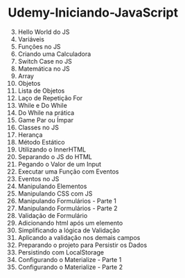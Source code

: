 # Udemy-Iniciando-JavaScript

3. Hello World do JS
4. Variáveis
5. Funções no JS
6. Criando uma Calculadora
7. Switch Case no JS
8. Matemática no JS
9. Array
10. Objetos
11. Lista de Objetos
12. Laço de Repetição For
13. While e Do While
14. Do While na prática
15. Game Par ou Ímpar
16. Classes no JS
17. Herança
18. Método Estático
19. Utilizando o InnerHTML
20. Separando o JS do HTML
21. Pegando o Valor de um Input
22. Executar uma Função com Eventos
23. Eventos no JS
24. Manipulando Elementos
25. Manipulando CSS com JS
26. Manipulando Formulários - Parte 1
27. Manipulando Formulários - Parte 2
28. Validação de Formulário
29. Adicionando html após um elemento
30. Simplificando a lógica de Validação
31. Aplicando a validação nos demais campos
32. Preparando o projeto para Persistir os Dados
33. Persistindo com LocalStorage
34. Configurando o Materialize - Parte 1
35. Configurando o Materialize - Parte 2
